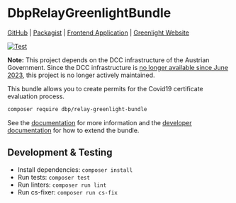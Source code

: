 # DbpRelayGreenlightBundle

[GitHub](https://github.com/digital-blueprint/relay-greenlight-bundle) |
[Packagist](https://packagist.org/packages/dbp/relay-greenlight-bundle) |
[Frontend Application](https://github.com/digital-blueprint/greenlight-app) |
[Greenlight Website](https://handbook.digital-blueprint.org/blueprints/greenlight)

[![Test](https://github.com/digital-blueprint/relay-greenlight-bundle/actions/workflows/test.yml/badge.svg)](https://github.com/digital-blueprint/relay-greenlight-bundle/actions/workflows/test.yml)

**Note:** This project depends on the DCC infrastructure of the Austrian
Government. Since the DCC infrastructure is [no longer available since June
2023](https://github.com/Federal-Ministry-of-Health-AT/green-pass-overview/issues/11#issuecomment-1617997232),
this project is no longer actively maintained.

This bundle allows you to create permits for the Covid19 certificate evaluation process.

```bash
composer require dbp/relay-greenlight-bundle
```

See the [documentation](./docs/README.md) for more information and the
[developer documentation](./docs-dev/README.md) for how to extend the bundle.

## Development & Testing

* Install dependencies: `composer install`
* Run tests: `composer test`
* Run linters: `composer run lint`
* Run cs-fixer: `composer run cs-fix`
